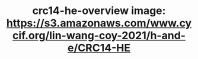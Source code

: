---
title: "crc14-he-overview
image: https://s3.amazonaws.com/www.cycif.org/lin-wang-coy-2021/h-and-e/CRC14-HE"
layout: osd-exhibit
paper: config-HTA-CRCATLAS-1
figure: crc14-he-overview
---